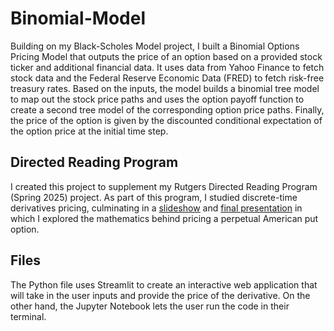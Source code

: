 # Binomial-Model
Building on my Black-Scholes Model project, I built a Binomial Options Pricing Model that outputs the price of an option based on a provided stock ticker and additional financial data. It uses data from Yahoo Finance to fetch stock data and the Federal Reserve Economic Data (FRED) to fetch risk-free treasury rates. Based on the inputs, the model builds a binomial tree model to map out the stock price paths and uses the option payoff function to create a second tree model of the corresponding option price paths. Finally, the price of the option is given by the discounted conditional expectation of the option price at the initial time step.
## Directed Reading Program
I created this project to supplement my Rutgers Directed Reading Program (Spring 2025) project. As part of this program, I studied discrete-time derivatives pricing, culminating in a [slideshow](https://github.com/arnav-kondagunta/Binomial-Model/blob/main/Pricing-Perpetual-American-Put.pdf) and [final presentation](https://youtu.be/2GlCZGToTNw) in which I explored the mathematics behind pricing a perpetual American put option.
## Files
The Python file uses Streamlit to create an interactive web application that will take in the user inputs and provide the price of the derivative. On the other hand, the Jupyter Notebook lets the user run the code in their terminal.

